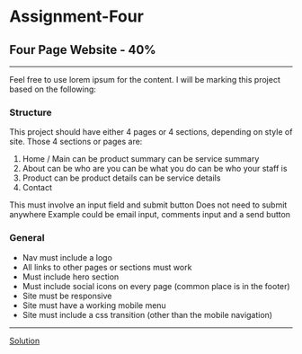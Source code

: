 # Assignment-Four

## Four Page Website - 40%

***

Feel free to use lorem ipsum for the content. I will be marking this project based on the following:

### Structure
This project should have either 4 pages or 4 sections, depending on style of site. Those 4 sections or pages are:
  1. Home / Main
  can be product summary
  can be service summary
  2. About
  can be who are you
  can be what you do
  can be who your staff is
  3. Product
  can be product details
  can be service details
  4. Contact
  
This must involve an input field and submit button
Does not need to submit anywhere
Example could be email input, comments input and a send button

### General
- Nav must include a logo
- All links to other pages or sections must work
- Must include hero section
- Must include social icons on every page (common place is in the footer)
- Site must be responsive
- Site must have a working mobile menu
- Site must include a css transition (other than the mobile navigation)

***
[Solution](https://assignment-four-ddmovvyzgo.now.sh/ "Solution")

